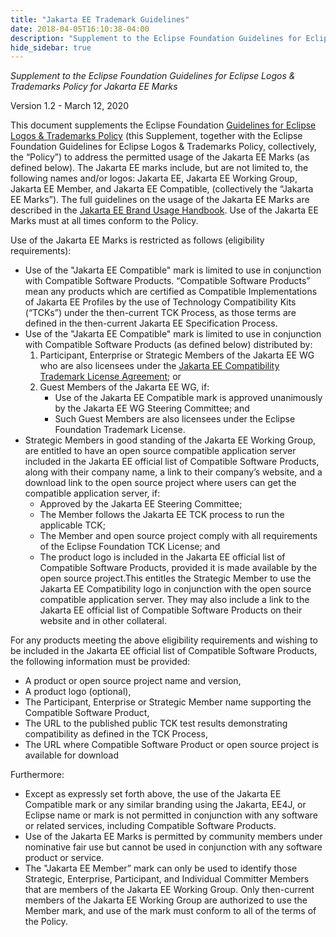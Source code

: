 ```yaml
---
title: "Jakarta EE Trademark Guidelines"
date: 2018-04-05T16:10:38-04:00
description: "Supplement to the Eclipse Foundation Guidelines for Eclipse Logos & Trademarks Policy for Jakarta EE Marks"
hide_sidebar: true
---
```



_Supplement to the Eclipse Foundation Guidelines for Eclipse Logos & Trademarks Policy for Jakarta EE Marks_

Version 1.2 - March 12, 2020

This document supplements the Eclipse Foundation [Guidelines for Eclipse Logos & Trademarks Policy](https://www.eclipse.org/legal/logo_guidelines.php) (this Supplement, together with the Eclipse Foundation Guidelines for Eclipse Logos & Trademarks Policy, collectively, the “Policy”) to address the permitted usage of the Jakarta EE Marks (as defined below). The Jakarta EE marks include, but are not limited to, the following names and/or logos: Jakarta EE, Jakarta EE Working Group, Jakarta EE Member, and Jakarta EE Compatible, (collectively the “Jakarta EE Marks”). The full guidelines on the usage of the Jakarta EE Marks are described in the [Jakarta EE Brand Usage Handbook](jakarta-ee-branding-guidelines.pdf). Use of the Jakarta EE Marks must at all times conform to the Policy.

Use of the Jakarta EE Marks is restricted as follows (eligibility requirements):

*   Use of the "Jakarta EE Compatible" mark is limited to use in conjunction with Compatible Software Products. “Compatible Software Products” mean any products which are certified as Compatible Implementations of Jakarta EE Profiles by the use of Technology Compatibility Kits (“TCKs”) under the then-current TCK Process, as those terms are defined in the then-current Jakarta EE Specification Process.
*   Use of the "Jakarta EE Compatible" mark is limited to use in conjunction with Compatible Software Products (as defined below) distributed by:
    1.  Participant, Enterprise or Strategic Members of the Jakarta EE WG who are also licensees under the [Jakarta EE Compatibility Trademark License Agreement](https://app.hellosign.com/s/Aoi0Sx4E); or
    2.  Guest Members of the Jakarta EE WG, if:
        *   Use of the Jakarta EE Compatible mark is approved unanimously by the Jakarta EE WG Steering Committee; and
        *   Such Guest Members are also licensees under the Eclipse Foundation Trademark License.
*   Strategic Members in good standing of the Jakarta EE Working Group, are entitled to have an open source compatible application server included in the Jakarta EE official list of Compatible Software Products, along with their company name, a link to their company’s website, and a download link to the open source project where users can get the compatible application server, if:
    *   Approved by the Jakarta EE Steering Committee;
    *   The Member follows the Jakarta EE TCK process to run the applicable TCK;
    *   The Member and open source project comply with all requirements of the Eclipse Foundation TCK License; and
    *   The product logo is included in the Jakarta EE official list of Compatible Software Products, provided it is made available by the open source project.This entitles the Strategic Member to use the Jakarta EE Compatibility logo in conjunction with the open source compatible application server. They may also include a link to the Jakarta EE official list of Compatible Software Products on their website and in other collateral.

For any products meeting the above eligibility requirements and wishing to be included in the Jakarta EE official list of Compatible Software Products, the following information must be provided:

*   A product or open source project name and version,
*   A product logo (optional),
*   The Participant, Enterprise or Strategic Member name supporting the Compatible Software Product,
*   The URL to the published public TCK test results demonstrating compatibility as defined in the TCK Process,
*   The URL where Compatible Software Product or open source project is available for download

Furthermore:

*   Except as expressly set forth above, the use of the Jakarta EE Compatible mark or any similar branding using the Jakarta, EE4J, or Eclipse name or mark is not permitted in conjunction with any software or related services, including Compatible Software Products.
*   Use of the Jakarta EE Marks is permitted by community members under nominative fair use but cannot be used in conjunction with any software product or service.
*   The "Jakarta EE Member” mark can only be used to identify those Strategic, Enterprise, Participant, and Individual Committer Members that are members of the Jakarta EE Working Group. Only then-current members of the Jakarta EE Working Group are authorized to use the Member mark, and use of the mark must conform to all of the terms of the Policy.

